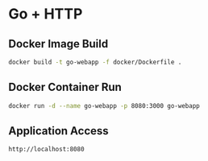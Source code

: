 # Go + HTTP

## Docker Image Build

```bash
docker build -t go-webapp -f docker/Dockerfile .
```

## Docker Container Run

```bash
docker run -d --name go-webapp -p 8080:3000 go-webapp
```

## Application Access

```bash
http://localhost:8080
```